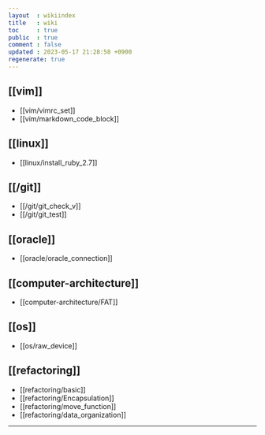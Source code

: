```yaml
---
layout  : wikiindex
title   : wiki
toc     : true
public  : true
comment : false
updated : 2023-05-17 21:28:58 +0900
regenerate: true
---
```


## [[vim]]
* [[vim/vimrc_set]]
* [[vim/markdown_code_block]]

## [[linux]]
* [[linux/install_ruby_2.7]]

## [[/git]]
* [[/git/git_check_v]]
* [[/git/git_test]]

## [[oracle]]
* [[oracle/oracle_connection]]

## [[computer-architecture]]
* [[computer-architecture/FAT]]

## [[os]]
* [[os/raw_device]]

## [[refactoring]]
* [[refactoring/basic]]
* [[refactoring/Encapsulation]]
* [[refactoring/move_function]]
* [[refactoring/data_organization]]

---

